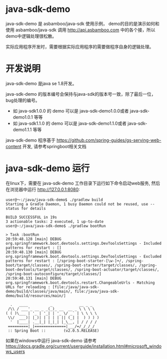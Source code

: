 # java-sdk-demo

java-sdk-demo 是 asbamboo/java-sdk 使用示例， demo的目的是演示如何和使用 asbamboo/java-sdk 调用 http://api.asbamboo.com 中的各个接，所以demo中逻辑处理很松散。

实际应用程序开发时，需要根据实际应用程序的需要做程序自身的逻辑处理。

# 开发说明

java-sdk-demo 是java se 1.8开发。

java-sdk-demo 的版本编号会保持与java-sdk的版本号一致，除了最后一位，bug处理的编号。
 - 如 java-sdk1.0.0 的 demo 可以是 java-sdk-demo1.0.0或者 java-sdk-demo1.0.1 等等
 - 如 java-sdk1.1.0 的 demo 可以是 java-sdk-demo1.1.0或者 java-sdk-demo1.1.1 等等

java-sdk-demo 程序基于 https://github.com/spring-guides/gs-serving-web-content 开发, 请参考springboot相关文档


# java-sdk-demo 运行

在linux下，需要在 java-sdk-demo 工作目录下运行如下命令启动web服务, 然后在浏览器中运行 http://127.0.0.1:8080:

```
user@～:/java/java-sdk-demo$ ./gradlew build
Starting a Gradle Daemon, 1 busy Daemon could not be reused, use --status for details

BUILD SUCCESSFUL in 19s
3 actionable tasks: 2 executed, 1 up-to-date
user@~:/java/java-sdk-demo$ ./gradlew bootRun

> Task :bootRun 
20:59:48.128 [main] DEBUG org.springframework.boot.devtools.settings.DevToolsSettings - Included patterns for restart : []
20:59:48.130 [main] DEBUG org.springframework.boot.devtools.settings.DevToolsSettings - Excluded patterns for restart : [/spring-boot-starter-[\w-]+/, /spring-boot/target/classes/, /spring-boot-starter/target/classes/, /spring-boot-devtools/target/classes/, /spring-boot-actuator/target/classes/, /spring-boot-autoconfigure/target/classes/]
20:59:48.131 [main] DEBUG org.springframework.boot.devtools.restart.ChangeableUrls - Matching URLs for reloading : [file:/java/java-sdk-demo/build/classes/java/main/, file:/java/java-sdk-demo/build/resources/main/]

  .   ____          _            __ _ _
 /\\ / ___'_ __ _ _(_)_ __  __ _ \ \ \ \
( ( )\___ | '_ | '_| | '_ \/ _` | \ \ \ \
 \\/  ___)| |_)| | | | | || (_| |  ) ) ) )
  '  |____| .__|_| |_|_| |_\__, | / / / /
 =========|_|==============|___/=/_/_/_/
 :: Spring Boot ::        (v2.0.5.RELEASE)
```

如果在windows中运行 java-sdk-demo 请参考 https://docs.gradle.org/current/userguide/installation.html#microsoft_windows_users


